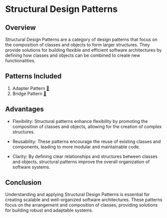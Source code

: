 # Structural Design Patterns

## Overview

Structural Design Patterns are a category of design patterns that focus on the composition of classes and objects to
form larger structures. They provide solutions for building flexible and efficient software architectures by defining
how classes and objects can be combined to create new functionalities.

## Patterns Included

1. Adapter Pattern [🔗](./adapter)
2. Bridge Pattern [🔗](./bridge)

## Advantages

- Flexibility: Structural patterns enhance flexibility by promoting the composition of classes and objects, allowing for
  the creation of complex structures.

- Reusability: These patterns encourage the reuse of existing classes and components, leading to more modular and
  maintainable code.

- Clarity: By defining clear relationships and structures between classes and objects, structural patterns improve the
  overall
  organization of software systems.

## Conclusion

Understanding and applying Structural Design Patterns is essential for creating scalable and well-organized software
architectures. These patterns focus on the arrangement and composition of classes, providing solutions for building
robust and adaptable systems.